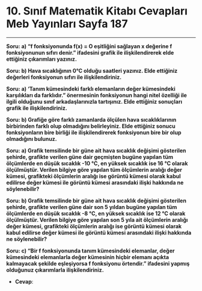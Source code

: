 # 10. Sınıf Matematik Kitabı Cevapları Meb Yayınları Sayfa 187

---

**Soru: a) “f fonksiyonunda f(x) = O eşitliğini sağlayan x değerine f fonksiyonunun sıfırı denir.” ifadesini grafik ile ilişkilendirerek elde ettiğiniz çıkarımları yazınız.**

**Soru: b) Hava sıcaklığının 0°C olduğu saatleri yazınız. Elde ettiğiniz değerleri fonksiyonun sıfırı ile ilişkilendiriniz.**

**Soru: a) ‘Tanım kümesindeki farklı elemanların değer kümesindeki karşılıkları da farklıdır.” önermesinin fonksiyonun hangi nitel özelliği ile ilgili olduğunu sınıf arkadaşlarınızla tartışınız. Elde ettiğiniz sonuçları grafik ile ilişkilendiriniz.**

**Soru: b) Grafiğe göre farklı zamanlarda ölçülen hava sıcaklıklarının birbirinden farklı olup olmadığını belirleyiniz. Elde ettiğiniz sonucu fonksiyonların bire birliği ile ilişkilendirerek fonksiyonun bire bir olup olmadığını bulunuz.**

**Soru: a) Grafik temsilinde bir güne ait hava sıcaklık değişimi gösterilen şehirde, grafikte verilen güne dair geçmişten bugüne yapılan tüm ölçümlerde en düşük sıcaklık -10 °C, en yüksek sıcaklık ise 16 °C olarak ölçülmüştür. Verilen bilgiye göre yapılan tüm ölçümlerin aralığı değer kümesi, grafikteki ölçümlerin aralığı ise görüntü kümesi olarak kabul edilirse değer kümesi ile görüntü kümesi arasındaki ilişki hakkında ne söylenebilir?**

**Soru: b) Grafik temsilinde bir güne ait hava sıcaklık değişimi gösterilen şehirde, grafikte verilen güne dair son 5 yıldan bugüne yapılan tüm ölçümlerde en düşük sıcaklık -8 °C, en yüksek sıcaklık ise 12 °C olarak ölçülmüştür. Verilen bilgiye göre yapılan son 5 yıla ait ölçümlerin aralığı değer kümesi, grafikteki ölçümlerin aralığı ise görüntü kümesi olarak kabul edilirse değer kümesi ile görüntü kümesi arasındaki ilişki hakkında ne söylenebilir?**

**Soru: c) “Bir f fonksiyonunda tanım kümesindeki elemanlar, değer kümesindeki elemanlarla değer kümesinin hiçbir elemanı açıkta kalmayacak şekilde eşleşiyorsa f fonksiyonu örtendir.” ifadesini yapmış olduğunuz çıkarımlarla ilişkilendiriniz.**

-   **Cevap**: